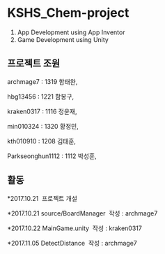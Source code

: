 # KSHS_Chem-project

1. App Development using App Inventor
2. Game Development using Unity

## 프로젝트 조원

 archmage7  : 1319 함태완,
 
 hbg13456   : 1221 함봉구,
 
 kraken0317 : 1116 정윤재,
 
 min010324  : 1320 황정민,
 
 kth010910  : 1208 김태훈,
 
 Parkseonghun1112  : 1112 박성훈, 

## 활동

 *2017.10.21  프로젝트 개설
 
 *2017.10.21  source/BoardManager  작성 : archmage7
 
 *2017.10.22  MainGame.unity  작성 : kraken0317
 
 *2017.11.05 DetectDistance  작성 : archmage7 
